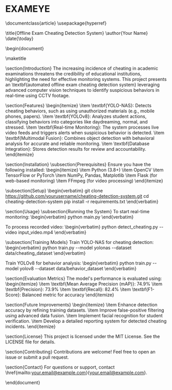 # EXAMEYE

\documentclass{article}
\usepackage{hyperref}

\title{Offline Exam Cheating Detection System}
\author{Your Name}
\date{\today}

\begin{document}

\maketitle

\section{Introduction}
The increasing incidence of cheating in academic examinations threatens the credibility of educational institutions, highlighting the need for effective monitoring systems. This project presents an \textbf{automated offline exam cheating detection system} leveraging advanced computer vision techniques to identify suspicious behaviors in real-time using CCTV footage.

\section{Features}
\begin{itemize}
    \item \textbf{YOLO-NAS}: Detects cheating behaviors, such as using unauthorized materials (e.g., mobile phones, papers).
    \item \textbf{YOLOv8}: Analyzes student actions, classifying behaviors into categories like daydreaming, normal, and stressed.
    \item \textbf{Real-time Monitoring}: The system processes live video feeds and triggers alerts when suspicious behavior is detected.
    \item \textbf{Multimodal Fusion}: Combines object detection with behavioral analysis for accurate and reliable monitoring.
    \item \textbf{Database Integration}: Stores detection results for review and accountability.
\end{itemize}

\section{Installation}
\subsection{Prerequisites}
Ensure you have the following installed:
\begin{itemize}
    \item Python (3.8+)
    \item OpenCV
    \item TensorFlow or PyTorch
    \item NumPy, Pandas, Matplotlib
    \item Flask (for web-based monitoring)
    \item FFmpeg (for video processing)
\end{itemize}

\subsection{Setup}
\begin{verbatim}
git clone https://github.com/yourusername/cheating-detection-system.git
cd cheating-detection-system
pip install -r requirements.txt
\end{verbatim}

\section{Usage}
\subsection{Running the System}
To start real-time monitoring:
\begin{verbatim}
python main.py
\end{verbatim}

To process recorded video:
\begin{verbatim}
python detect_cheating.py --video input_video.mp4
\end{verbatim}

\subsection{Training Models}
Train YOLO-NAS for cheating detection:
\begin{verbatim}
python train.py --model yolonas --dataset data/cheating_dataset
\end{verbatim}

Train YOLOv8 for behavior analysis:
\begin{verbatim}
python train.py --model yolov8 --dataset data/behavior_dataset
\end{verbatim}

\section{Evaluation Metrics}
The model's performance is evaluated using:
\begin{itemize}
    \item \textbf{Mean Average Precision (mAP)}: 74.9\%
    \item \textbf{Precision}: 73.9\%
    \item \textbf{Recall}: 82.4\%
    \item \textbf{F1-Score}: Balanced metric for accuracy
\end{itemize}

\section{Future Improvements}
\begin{itemize}
    \item Enhance detection accuracy by refining training datasets.
    \item Improve false-positive filtering using advanced data fusion.
    \item Implement facial recognition for student verification.
    \item Develop a detailed reporting system for detected cheating incidents.
\end{itemize}

\section{License}
This project is licensed under the MIT License. See the LICENSE file for details.

\section{Contributing}
Contributions are welcome! Feel free to open an issue or submit a pull request.

\section{Contact}
For questions or support, contact \href{mailto:your.email@example.com}{your.email@example.com}.

\end{document}
